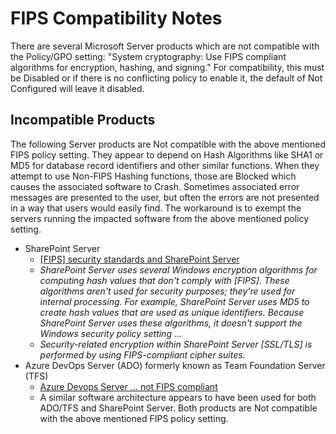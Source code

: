 # FIPS Compatibility Notes

There are several Microsoft Server products which are not compatible with the Policy/GPO setting: "System cryptography: Use FIPS compliant algorithms for encryption, hashing, and signing."
For compatibility, this must be Disabled or if there is no conflicting policy to enable it, the default of Not Configured will leave it disabled.

## Incompatible Products

The following Server products are Not compatible with the above mentioned FIPS policy setting.
They appear to depend on Hash Algorithms like SHA1 or MD5 for database record identifiers and other similar functions.
When they attempt to use Non-FIPS Hashing functions, those are Blocked which causes the associated software to Crash.
Sometimes associated error messages are presented to the user, but often the errors are not presented in a way that users would easily find.
The workaround is to exempt the servers running the impacted software from the above mentioned policy setting.

* SharePoint Server
  * [[FIPS] security standards and SharePoint Server][1]
  * *SharePoint Server uses several Windows encryption algorithms for computing hash values that don't comply with [FIPS].
    These algorithms aren't used for security purposes; they're used for internal processing.
    For example, SharePoint Server uses MD5 to create hash values that are used as unique identifiers.
    Because SharePoint Server uses these algorithms, it doesn't support the Windows security policy setting ...*
  * *Security-related encryption within SharePoint Server [SSL/TLS] is performed by using FIPS-compliant cipher suites.*
* Azure DevOps Server (ADO) formerly known as Team Foundation Server (TFS)
  * [Azure Devops Server ... not FIPS compliant][2]
  * A similar software architecture appears to have been used for both ADO/TFS and SharePoint Server.
    Both products are Not compatible with the above mentioned FIPS policy setting.

[1]: https://learn.microsoft.com/en-us/sharepoint/security-for-sharepoint-server/federal-information-processing-standard-security-standards
[2]: https://developercommunity.visualstudio.com/t/Azure-Devops-Server-are-not-FIPS-complia/10076642
